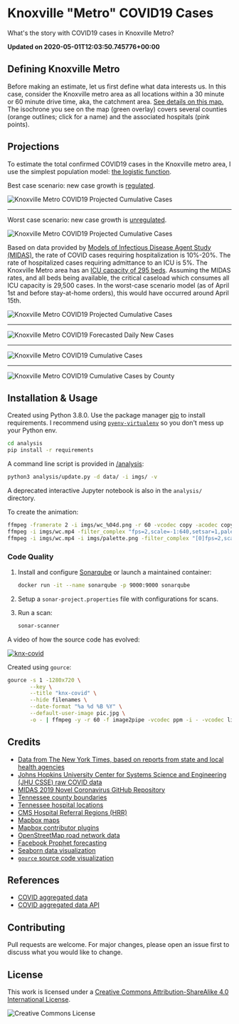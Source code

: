 # Knoxville "Metro" COVID19 Cases

What's the story with COVID19 cases in Knoxville Metro?

**Updated on 2020-05-01T12:03:50.745776+00:00**

## Defining Knoxville Metro

Before making an estimate, let us first define what data interests us. In this case, consider the Knoxville metro area as all locations within a 30 minute or 60 minute drive time, aka, the catchment area. [See details on this map.](https://www.kcavagnolo.com/knx-covid/) The isochrone you see on the map (green overlay) covers several counties (orange outlines; click for a name) and the associated hospitals (pink points).

## Projections

To estimate the total confirmed COVID19 cases in the Knoxville metro area, I use the simplest population model: [the logistic function](https://en.wikipedia.org/wiki/Logistic_function#In_ecology:_modeling_population_growth).

Best case scenario: new case growth is [regulated](https://www.khanacademy.org/science/biology/ecology/population-growth-and-regulation/a/exponential-logistic-growth).

![Knoxville Metro COVID19 Projected Cumulative Cases](/imgs/metro-cases-all-fit-best.png)

---

Worst case scenario: new case growth is [unregulated](https://facebook.github.io/prophet/docs/saturating_forecasts.html#forecasting-growth).

![Knoxville Metro COVID19 Projected Cumulative Cases](/imgs/metro-cases-all-fit-worst.png)

Based on data provided by [Models of Infectious Disease Agent Study (MIDAS)](https://midasnetwork.us/covid-19/), the rate of COVID cases requiring hospitalization is 10%-20%. The rate of hospitalized cases requiring admittance to an ICU is 5%. The Knoxville Metro area has an [ICU capacity of 295 beds](https://www.wbir.com/article/news/health/coronavirus/knox-co-has-173-icu-beds-all-others-in-our-area-combined-have-131-its-indicative-of-a-broader-problem/51-7727cc22-384c-4e67-8008-ec770b949b25). Assuming the MIDAS rates, and all beds being available, the critical caseload which consumes all ICU capacity is 29,500 cases. In the worst-case scenario model (as of April 1st and before stay-at-home orders), this would have occurred around April 15th.

![Knoxville Metro COVID19 Projected Cumulative Cases](/imgs/wc.gif)

---

![Knoxville Metro COVID19 Forecasted Daily New Cases](/imgs/metro-cases-all-daily-forecasted.png)

---

![Knoxville Metro COVID19 Cumulative Cases](/imgs/metro-cases-all.png)

---

![Knoxville Metro COVID19 Cumulative Cases by County](/imgs/metro-cases-county.png)

## Installation & Usage

Created using Python 3.8.0. Use the package manager [pip](https://pip.pypa.io/en/stable/) to install requirements. I recommend using [`pyenv-virtualenv`](https://github.com/pyenv/pyenv-virtualenv) so you don't mess up your Python env.

```bash
cd analysis
pip install -r requirements
```

A command line script is provided in [/analysis](/analysis):

```bash
python3 analysis/update.py -d data/ -i imgs/ -v
```

A deprecated interactive Jupyter notebook is also in the `analysis/` directory.

To create the animation:

```bash
ffmpeg -framerate 2 -i imgs/wc_%04d.png -r 60 -vcodec copy -acodec copy -vcodec libx264 -pix_fmt yuv420p -y imgs/wc.mp4
ffmpeg -i imgs/wc.mp4 -filter_complex "fps=2,scale=-1:640,setsar=1,palettegen" -y imgs/palette.png
ffmpeg -i imgs/wc.mp4 -i imgs/palette.png -filter_complex "[0]fps=2,scale=-1:640,setsar=1[x];[x][1:v]paletteuse" -y imgs/wc.gif
```

### Code Quality

1. Install and configure [Sonarqube](https://docs.sonarqube.org/latest/) or launch a maintained container:

   ```bash
   docker run -it --name sonarqube -p 9000:9000 sonarqube
   ```

2. Setup a `sonar-project.properties` file with configurations for scans.

3. Run a scan:

   ```bash
   sonar-scanner
   ```

A video of how the source code has evolved:

[![knx-covid](https://img.youtube.com/vi/nhFcXmcYqFo/0.jpg)](https://youtu.be/nhFcXmcYqFo "knx-covid")

Created using `gource`:

```bash
gource -s 1 -1280x720 \
       --key \
       --title "knx-covid" \
       --hide filenames \
       --date-format "%a %d %B %Y" \
       --default-user-image pic.jpg \
       -o - | ffmpeg -y -r 60 -f image2pipe -vcodec ppm -i - -vcodec libx264 -preset ultrafast -pix_fmt yuv420p -crf 1 -threads 0 -bf 0 gource.mp4
```

## Credits

- [Data from The New York Times, based on reports from state and local health agencies](https://github.com/nytimes/covid-19-data)
- [Johns Hopkins University Center for Systems Science and Engineering (JHU CSSE) raw COVID data](https://github.com/CSSEGISandData/COVID-19)
- [MIDAS 2019 Novel Coronavirus GitHub Repository](https://github.com/midas-network/COVID-19)
- [Tennessee county boundaries](https://tn-tnmap.opendata.arcgis.com/datasets/TWRA::tn-counties)
- [Tennessee hospital locations](https://hub.arcgis.com/datasets/TDH::hospitals)
- [CMS Hospital Referral Regions (HRR)](https://hub.arcgis.com/datasets/fedmaps::hospital-referral-regions)
- [Mapbox maps](https://www.mapbox.com/about/maps/)
- [Mapbox contributor plugins](https://docs.mapbox.com/mapbox-gl-js/plugins/)
- [OpenStreetMap road network data](http://www.openstreetmap.org/about/)
- [Facebook Prophet forecasting](https://github.com/facebook/prophet)
- [Seaborn data visualization](https://github.com/mwaskom/seaborn)
- [`gource` source code visualization](https://gource.io/)

## References

- [COVID aggregated data](https://github.com/pomber/covid19)
- [COVID aggregated data API](https://covid19api.com/)

## Contributing

Pull requests are welcome. For major changes, please open an issue first to discuss what you would like to change.

## License

This work is licensed under a [Creative Commons Attribution-ShareAlike 4.0 International License](LICENSE).

![Creative Commons License](https://i.creativecommons.org/l/by-sa/4.0/88x31.png "license")
